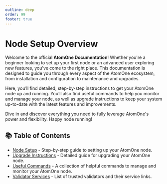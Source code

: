 ```yaml
---
outline: deep
order: 99
footer: true
---
```


# Node Setup Overview

Welcome to the official **AtomOne Documentation**! Whether you're a beginner looking to set up your first node or an advanced user exploring new features, you've come to the right place. This documentation is designed to guide you through every aspect of the AtomOne ecosystem, from installation and configuration to maintenance and upgrades.

Here, you’ll find detailed, step-by-step instructions to get your AtomOne node up and running. You’ll also find useful commands to help you monitor and manage your node, as well as upgrade instructions to keep your system up-to-date with the latest features and improvements.

Dive in and discover everything you need to fully leverage AtomOne's power and flexibility. Happy node running!

## 📚 Table of Contents

- [Node Setup](1-node-setup.md) - Step-by-step guide to setting up your AtomOne node.
- [Upgrade Instructions](2-upgrade.md) - Detailed guide for upgrading your AtomOne node.
- [Useful Commands](3-useful-commands.md) - A collection of helpful commands to manage and monitor your AtomOne node.
- [Validator Services](4-validator-services.md) - List of trusted validators and their service links.